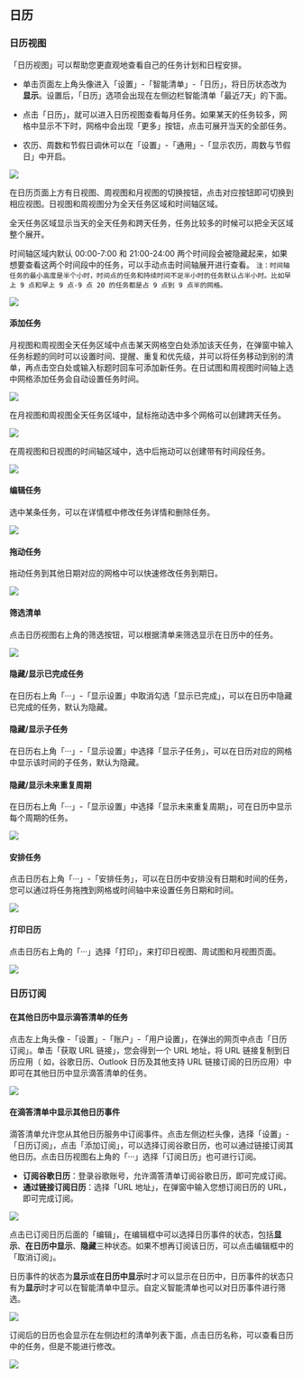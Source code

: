 ## 日历

### 日历视图

「日历视图」可以帮助您更直观地查看自己的任务计划和日程安排。

* 单击页面左上角头像进入「设置」-「智能清单」-「日历」，将日历状态改为**显示**。设置后，「日历」选项会出现在左侧边栏智能清单「最近7天」的下面。


* 点击「日历」，就可以进入日历视图查看每月任务。如果某天的任务较多，网格中显示不下时，网格中会出现「更多」按钮，点击可展开当天的全部任务。


* 农历、周数和节假日调休可以在「设置」-「通用」-「显示农历，周数与节假日」中开启。

![](../images/web/1.4.1.png)

在日历页面上方有日视图、周视图和月视图的切换按钮，点击对应按钮即可切换到相应视图。日视图和周视图分为全天任务区域和时间轴区域。

全天任务区域显示当天的全天任务和跨天任务，任务比较多的时候可以把全天区域整个展开。

时间轴区域内默认 00:00-7:00 和 21:00-24:00 两个时间段会被隐藏起来，如果想要查看这两个时间段中的任务，可以手动点击时间轴展开进行查看。
`注：时间轴任务的最小高度是半个小时，时间点的任务和持续时间不足半小时的任务默认占半小时。比如早上 9 点和早上 9 点-9 点 20 的任务都是占 9 点到 9 点半的网格。`

![](../images/web/1.4.2.png)

#### 添加任务

月视图和周视图全天任务区域中点击某天网格空白处添加该天任务，在弹窗中输入任务标题的同时可以设置时间、提醒、重复和优先级，并可以将任务移动到别的清单，再点击空白处或输入标题时回车可添加新任务。在日试图和周视图时间轴上选中网格添加任务会自动设置任务时间。

![](../images/web/1.4.3.png)

在月视图和周视图全天任务区域中，鼠标拖动选中多个网格可以创建跨天任务。

![](../images/web/1.4.4.png)

在周视图和日视图的时间轴区域中，选中后拖动可以创建带有时间段任务。

![](../images/web/1.4.5.png)

#### 编辑任务

选中某条任务，可以在详情框中修改任务详情和删除任务。

![](../images/web/1.4.6.png)

#### 拖动任务

拖动任务到其他日期对应的网格中可以快速修改任务到期日。

![](../images/web/1.4.7.png)

#### 筛选清单

点击日历视图右上角的筛选按钮，可以根据清单来筛选显示在日历中的任务。

![](../images/web/1.4.8.png)

#### 隐藏/显示已完成任务

在日历右上角「···」-「显示设置」中取消勾选「显示已完成」，可以在日历中隐藏已完成的任务，默认为隐藏。

#### 隐藏/显示子任务

在日历右上角「···」-「显示设置」中选择「显示子任务」，可以在日历对应的网格中显示该时间的子任务，默认为隐藏。 

#### 隐藏/显示未来重复周期

在日历右上角「···」-「显示设置」中选择「显示未来重复周期」，可在日历中显示每个周期的任务。

![](../images/web/1.4.9.png)

#### 安排任务

点击日历右上角「···」-「安排任务」，可以在日历中安排没有日期和时间的任务，您可以通过将任务拖拽到网格或时间轴中来设置任务日期和时间。

![](../images/web/1.4.10.png)

#### 打印日历

点击日历右上角的「···」选择「打印」，来打印日视图、周试图和月视图页面。

![](../images/web/1.4.11.png)

### 日历订阅

 #### 在其他日历中显示滴答清单的任务
 
 点击左上角头像 -「设置」-「账户」-「用户设置」，在弹出的网页中点击「日历订阅」。单击「获取 URL 链接」，您会得到一个 URL 地址，将 URL 链接复制到日历应用（ 如，谷歌日历、Outlook 日历及其他支持 URL 链接订阅的日历应用）中即可在其他日历中显示滴答清单的任务。

![](../images/web/1.4.13.png)


#### 在滴答清单中显示其他日历事件

滴答清单允许您从其他日历服务中订阅事件。点击左侧边栏头像，选择「设置」-「日历订阅」，点击「添加订阅」，可以选择订阅谷歌日历，也可以通过链接订阅其他日历。点击日历视图右上角的「···」选择「订阅日历」也可进行订阅。

* **订阅谷歌日历**：登录谷歌账号，允许滴答清单订阅谷歌日历，即可完成订阅。
* **通过链接订阅日历**：选择「URL 地址」，在弹窗中输入您想订阅日历的 URL，即可完成订阅。

![](../images/web/1.4.14.png)

点击已订阅日历后面的「编辑」，在编辑框中可以选择日历事件的状态，包括**显示**、**在日历中显示**、**隐藏**三种状态。如果不想再订阅该日历，可以点击编辑框中的「取消订阅」。 

日历事件的状态为**显示**或**在日历中显示**时才可以显示在日历中，日历事件的状态只有为**显示**时才可以在智能清单中显示。自定义智能清单也可以对日历事件进行筛选。

![](../images/web/1.4.15.png)

订阅后的日历也会显示在左侧边栏的清单列表下面，点击日历名称，可以查看日历中的任务，但是不能进行修改。

![](../images/web/1.4.16.png)

